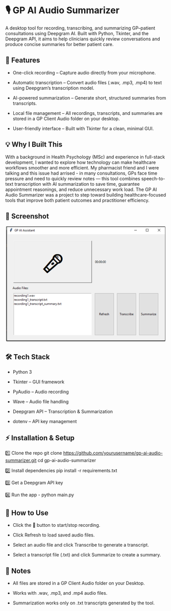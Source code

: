 # 🎙️ GP AI Audio Summarizer

A desktop tool for recording, transcribing, and summarizing GP–patient consultations using Deepgram AI.
Built with Python, Tkinter, and the Deepgram API, it aims to help clinicians quickly review conversations and produce concise summaries for better patient care.

## 🚀 Features

- One-click recording – Capture audio directly from your microphone.

- Automatic transcription – Convert audio files (.wav, .mp3, .mp4) to text using Deepgram’s transcription model.

- AI-powered summarization – Generate short, structured summaries from transcripts.

- Local file management – All recordings, transcripts, and summaries are stored in a GP Client Audio folder on your desktop.

- User-friendly interface – Built with Tkinter for a clean, minimal GUI.

## 💡 Why I Built This

With a background in Health Psychology (MSc) and experience in full-stack development, I wanted to explore how technology can make healthcare workflows smoother and more efficient.
My pharmacist friend and I were talking and this issue had arrised - in many consultations, GPs face time pressure and need to quickly review notes — this tool combines speech-to-text transcription with AI summarization to save time, guarantee appointment reasonings, and reduce unnecessary work load. The GP AI Audio Summarizer was a project to step toward building healthcare-focused tools that improve both patient outcomes and practitioner efficiency.

## 📸 Screenshot

![App Screenshot](./audiosumimage.png)

## 🛠️ Tech Stack

- Python 3

- Tkinter – GUI framework

- PyAudio – Audio recording

- Wave – Audio file handling

- Deepgram API – Transcription & Summarization

- dotenv – API key management

## ⚡ Installation & Setup
1️⃣ Clone the repo
git clone https://github.com/yourusername/gp-ai-audio-summarizer.git
cd gp-ai-audio-summarizer

2️⃣ Install dependencies
pip install -r requirements.txt

3️⃣ Get a Deepgram API key

4️⃣ Run the app - python main.py

## 🎯 How to Use

- Click the 🎤 button to start/stop recording.

- Click Refresh to load saved audio files.

- Select an audio file and click Transcribe to generate a transcript.

- Select a transcript file (.txt) and click Summarize to create a summary.

## 📌 Notes

- All files are stored in a GP Client Audio folder on your Desktop.

- Works with .wav, .mp3, and .mp4 audio files.

- Summarization works only on .txt transcripts generated by the tool.
